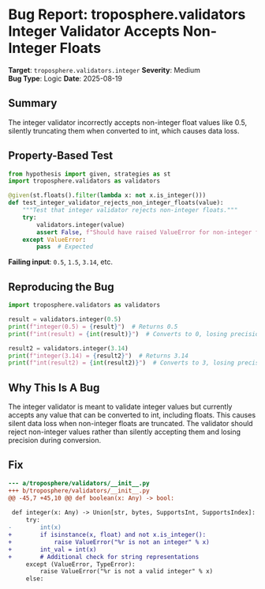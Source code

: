 # Bug Report: troposphere.validators Integer Validator Accepts Non-Integer Floats

**Target**: `troposphere.validators.integer`
**Severity**: Medium  
**Bug Type**: Logic
**Date**: 2025-08-19

## Summary

The integer validator incorrectly accepts non-integer float values like 0.5, silently truncating them when converted to int, which causes data loss.

## Property-Based Test

```python
from hypothesis import given, strategies as st
import troposphere.validators as validators

@given(st.floats().filter(lambda x: not x.is_integer()))
def test_integer_validator_rejects_non_integer_floats(value):
    """Test that integer validator rejects non-integer floats."""
    try:
        validators.integer(value)
        assert False, f"Should have raised ValueError for non-integer float {value}"
    except ValueError:
        pass  # Expected
```

**Failing input**: `0.5`, `1.5`, `3.14`, etc.

## Reproducing the Bug

```python
import troposphere.validators as validators

result = validators.integer(0.5)
print(f"integer(0.5) = {result}")  # Returns 0.5
print(f"int(result) = {int(result)}")  # Converts to 0, losing precision

result2 = validators.integer(3.14)
print(f"integer(3.14) = {result2}")  # Returns 3.14
print(f"int(result2) = {int(result2)}")  # Converts to 3, losing precision
```

## Why This Is A Bug

The integer validator is meant to validate integer values but currently accepts any value that can be converted to int, including floats. This causes silent data loss when non-integer floats are truncated. The validator should reject non-integer values rather than silently accepting them and losing precision during conversion.

## Fix

```diff
--- a/troposphere/validators/__init__.py
+++ b/troposphere/validators/__init__.py
@@ -45,7 +45,10 @@ def boolean(x: Any) -> bool:
 
 def integer(x: Any) -> Union[str, bytes, SupportsInt, SupportsIndex]:
     try:
-        int(x)
+        if isinstance(x, float) and not x.is_integer():
+            raise ValueError("%r is not an integer" % x)
+        int_val = int(x)
+        # Additional check for string representations
     except (ValueError, TypeError):
         raise ValueError("%r is not a valid integer" % x)
     else:
```